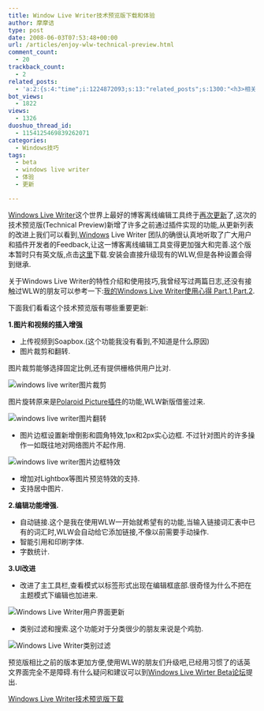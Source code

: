 ```yaml
---
title: Window Live Writer技术预览版下载和体验
author: 摩摩诘
type: post
date: 2008-06-03T07:53:48+00:00
url: /articles/enjoy-wlw-technical-preview.html
comment_count:
  - 20
trackback_count:
  - 2
related_posts:
  - 'a:2:{s:4:"time";i:1224872093;s:13:"related_posts";s:1300:"<h3>相关日志</h3><ul class="related_post"><li><a href="http://www.digglife.cn/articles/alternative-for-windows-live-writer-juziyue.html" title="菊子曰博客离线编辑器Alpha 3 SP1评测">菊子曰博客离线编辑器Alpha 3 SP1评测</a></li><li><a href="http://www.digglife.cn/articles/firefox3-beta5.html" title="Firefox 3 Beta 5发布,绿色便携版下载">Firefox 3 Beta 5发布,绿色便携版下载</a></li><li><a href="http://www.digglife.cn/articles/safari-30-alpha-for-windows-released.html" title="Safari 3.0 Alpha For Windows体验,两个字:糟糕.">Safari 3.0 Alpha For Windows体验,两个字:糟糕.</a></li><li><a href="http://www.digglife.cn/articles/first-look-ipod-nano.html" title="iPod Nano初体验">iPod Nano初体验</a></li><li><a href="http://www.digglife.cn/articles/firefox3rc1-download-improvements.html" title="Firefox 3 RC1发布,绿色便携版下载">Firefox 3 RC1发布,绿色便携版下载</a></li><li><a href="http://www.digglife.cn/articles/firefox3-beta4.html" title="Firefox 3 beta 4发布,改进一览">Firefox 3 beta 4发布,改进一览</a></li><li><a href="http://www.digglife.cn/articles/ie8-new-features-download.html" title="IE 8 Beta 1简体中文版下载和新功能介绍">IE 8 Beta 1简体中文版下载和新功能介绍</a></li></ul>";}'
bot_views:
  - 1822
views:
  - 1326
duoshuo_thread_id:
  - 1154125469839262071
categories:
  - Windows技巧
tags:
  - beta
  - windows live writer
  - 体验
  - 更新

---
```

<a title="Windows Live Writer" href="https://www.digglife.net/articles/tag/windows-live-writer" target="_blank">Windows Live Writer</a>这个世界上最好的博客离线编辑工具终于<a title="再次更新" href="http://windowslivewriter.spaces.live.com/blog/cns!D85741BB5E0BE8AA!1508.entry" target="_blank">再次更新</a>了,这次的技术预览版(Technical Preview)新增了许多之前通过插件实现的功能,从更新列表的改进上我们可以看到,<a title="Windows技巧" href="https://www.digglife.net/articles/category/windows-tricks" target="_blank">Windows</a> Live Writer 团队的确很认真地听取了广大用户和插件开发者的Feedback,让这一博客离线编辑工具变得更加强大和完善.这个版本暂时只有英文版,点击<a href="http://download.microsoft.com/download/8/0/9/809604cd-bd08-42c8-b590-49c332059e64/writer.msi" target="_blank">这里</a>下载.安装会直接升级现有的WLW,但是各种设置会得到继承.

关于Windows Live Writer的特性介绍和使用技巧,我曾经写过两篇日志,还没有接触过WLW的朋友可以参考一下:[我的Windows Live Writer使用心得 Part.1][1],[Part.2][2].

下面我们看看这个技术预览版有哪些重要更新:

<!--more-->

**1.图片和视频的插入增强**

  * 上传视频到Soapbox.(这个功能我没有看到,不知道是什么原因)
  * 图片裁剪和翻转.

图片裁剪能够选择固定比例,还有提供栅格供用户比对.

![windows live writer图片裁剪][3]

图片旋转原来是<a title="Polaroid Picture插件" href="http://gallery.live.com/liveItemDetail.aspx?li=6a125986-6550-4ce9-9c71-9a0fbbc3443f&pl=8&bt=9" target="_blank">Polaroid Picture插件</a>的功能,WLW新版借鉴过来.

![windows live writer图片翻转][4]

  * 图片边框设置新增倒影和圆角特效,1px和2px实心边框. 不过针对图片的许多操作一如既往地对网络图片不起作用.

![windows live writer图片边框特效][5]

  * 增加对Lightbox等图片预览特效的支持.
  * 支持居中图片.

**2.编辑功能增强.**

  * 自动链接.这个是我在使用WLW一开始就希望有的功能,当输入链接词汇表中已有的词汇时,WLW会自动给它添加链接,不像以前需要手动操作.
  * 智能引用和印刷字体.
  * 字数统计.

**3.UI改进**

  * 改进了主工具栏,查看模式以标签形式出现在编辑框底部.很奇怪为什么不把在主题模式下编辑也加进来.

![Windows Live Writer用户界面更新][6]

  * 类别过滤和搜索.这个功能对于分类很少的朋友来说是个鸡肋.

![Windows Live Writer类别过滤][7]

预览版相比之前的版本更加方便,使用WLW的朋友们升级吧,已经用习惯了的话英文界面完全不是障碍.有什么疑问和建议可以到<a title="Windows Live Wirter Beta论坛" href="http://forums.community.microsoft.com/en-US/writerbeta/threads/" target="_blank">Windows Live Wirter Beta论坛</a>提出.

<a title="Windows Live Writer技术预览版下载" href="http://download.microsoft.com/download/8/0/9/809604cd-bd08-42c8-b590-49c332059e64/writer.msi" target="_blank">Windows Live Writer技术预览版下载</a>

 [1]: ../articles/windows-live-writer-tricks-and-tips.html "我的Windows Live Writer使用心得 Part.1 (2007-09-16)"
 [2]: https://www.digglife.net/articles/windows-live-writer-tricks-and-tips-2.html "我的Windows Live Writer使用心得Part.2"
 [3]: https://www.digglife.net/qiniu/2542/image/92ab93767e36c95400fa28ae686df7fd.jpg "windows live writer图片裁剪"
 [4]: https://www.digglife.net/qiniu/2542/image/a65987ebbe15bb9183a09df864f83e76.jpg "windows live writer图片翻转"
 [5]: https://www.digglife.net/qiniu/2542/image/c4cff375a909011763214b888fe0aaf9.jpg "windows live writer图片边框特效"
 [6]: https://www.digglife.net/qiniu/2542/image/9df3e32dedd22051076e3a5f58b95a7b.jpg "Windows Live Writer用户界面更新"
 [7]: https://www.digglife.net/qiniu/2542/image/f387948ab3ddf9445a91dd03fa8af657.jpg "Windows Live Writer类别过滤"
